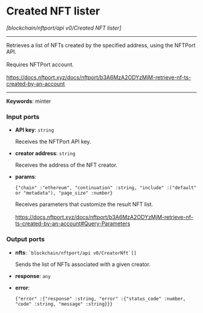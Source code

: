 # Created NFT lister

_[blockchain/nftport/api v0/Created NFT lister]_

---

Retrieves a list of NFTs created by the specified address, using the NFTPort API.<br>
<br>
Requires NFTPort account.<br>
<br>
https://docs.nftport.xyz/docs/nftport/b3A6MzA2ODYzMjM-retrieve-nf-ts-created-by-an-account<br>

---

__Keywords__: minter

### Input ports

* __API key__: ` string `


    Receives the NFTPort API key.<br>


* __creator address__: ` string `


    Receives the address of the NFT creator.<br>


* __params__: 
    ```
    {"chain" :"ethereum", "continuation" :string, "include" :("default" or "metadata"), "page_size" :number}
    ```


    Receives parameters that customize the result NFT list.<br>
    <br>
    https://docs.nftport.xyz/docs/nftport/b3A6MzA2ODYzMjM-retrieve-nf-ts-created-by-an-account#Query-Parameters<br>

### Output ports

* __nfts__: `` `blockchain/nftport/api v0/CreatorNft`[] ``


    Sends the list of NFTs associated with a given creator.<br>


* __response__: ` any `


* __error__: 
    ```
    {"error" :{"response" :string, "error" :{"status_code" :number, "code" :string, "message" :string}}}
    ```

